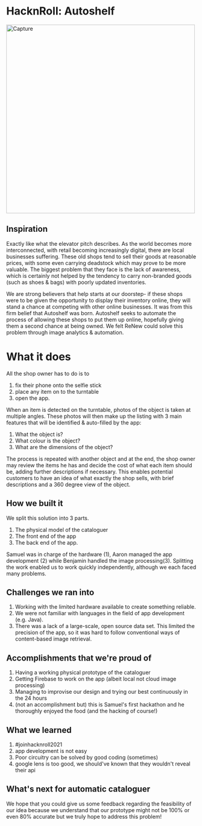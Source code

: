 # HacknRoll: Autoshelf

<img width="500" alt="Capture" src="https://user-images.githubusercontent.com/45474952/72673726-7e3c8180-3aa9-11ea-9c42-19015f10bfff.PNG">


## Inspiration
Exactly like what the elevator pitch describes. As the world becomes more interconnected, with retail becoming increasingly digital, there are local businesses suffering. These old shops tend to sell their goods at reasonable prices, with some even carrying deadstock which may prove to be more valuable. The biggest problem that they face is the lack of awareness, which is certainly not helped by the tendency to carry non-branded goods (such as shoes & bags) with poorly updated inventories.

We are strong believers that help starts at our doorstep- if these shops were to be given the opportunity to display their inventory online, they will stand a chance at competing with other online businesses. It was from this firm belief that Autoshelf was born. Autoshelf seeks to automate the process of allowing these shops to put them up online, hopefully giving them a second chance at being owned. We felt ReNew could solve this problem through image analytics & automation.

# What it does
All the shop owner has to do is to 
1. fix their phone onto the selfie stick 
2. place any item on to the turntable 
3. open the app.

When an item is detected on the turntable, photos of the object is taken at multiple angles. These photos will then make up the listing with 3 main features that will be identified & auto-filled by the app: 
1. What the object is?
2. What colour is the object?
3. What are the dimensions of the object?
 
The process is repeated with another object and at the end, the shop owner may review the items he has and decide the cost of what each item should be, adding further descriptions if necessary. This enables potential customers to have an idea of what exactly the shop sells, with brief descriptions and a 360 degree view of the object.

## How we built it
We split this solution into 3 parts. 
1. The physical model of the cataloguer 
2. The front end of the app
3. The back end of the app. 

Samuel was in charge of the hardware (1), Aaron managed the app development (2) while Benjamin handled the image processing(3). Splitting the work enabled us to work quickly independently, although we each faced many problems.

## Challenges we ran into
1. Working with the limited hardware available to create something reliable.
2. We were not familiar with languages in the field of app development (e.g. Java).
3. There was a lack of a large-scale, open source data set. This limited the precision of the app, so it was hard to follow conventional ways of content-based image retrieval. 

## Accomplishments that we're proud of
1. Having a working physical prototype of the cataloguer
2. Getting Firebase to work on the app (albeit local not cloud image processing)
3. Managing to improvise our design and trying our best continuously in the 24 hours
4. (not an accomplishment but) this is Samuel's first hackathon and he thoroughly enjoyed the food (and the hacking of course!)
 
## What we learned
1. #joinhacknroll2021
2. app development is not easy
3. Poor circuitry can be solved by good coding (sometimes)
4. google lens is too good, we should've known that they wouldn't reveal their api 

## What's next for automatic cataloguer
We hope that you could give us some feedback regarding the feasibility of our idea because we understand that our prototype might not be 100% or even 80% accurate but we truly hope to address this problem!

